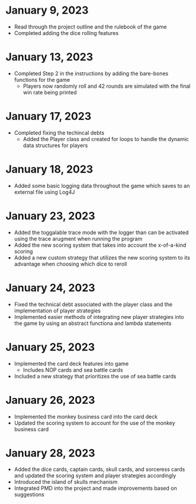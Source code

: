 # January 9, 2023
  * Read through the project outline and the rulebook of the game 
  * Completed adding the dice rolling features 

# January 13, 2023
  * Completed Step 2 in the instructions by adding the bare-bones functions for the game
    * Players now randomly roll and 42 rounds are simulated with the final win rate being printed 

# January 17, 2023
  * Completed fixing the techincal debts 
    * Added the Player class and created for loops to handle the dynamic data structures for players 

# January 18, 2023
  * Added some basic logging data throughout the game which saves to an external file using Log4J

# January 23, 2023 
  * Added the toggalable trace mode with the logger than can be activated using the trace arugment when running the program 
  * Added the new scoring system that takes into account the x-of-a-kind scoring  
  * Added a new custom strategy that utilizes the new scoring system to its advantage when choosing which dice to reroll 

# January 24, 2023
  * Fixed the technical debt associated with the player class and the implementation of player strategies 
  * Implemented easier methods of integrating new player strategies into the game by using an abstract functiona and lambda statements

# January 25, 2023
  * Implemented the card deck features into game
    * Includes NOP cards and sea battle cards
  * Included a new strategy that prioritizes the use of sea battle cards 

# January 26, 2023
  * Implemented the monkey business card into the card deck 
  * Updated the scoring system to account for the use of the monkey business card 

# January 28, 2023 
  * Added the dice cards, captain cards, skull cards, and sorceress cards and updated the scoring system and player strategies accordingly 
  * Introduced the island of skulls mechanism 
  * Integrated PMD into the project and made improvements based on suggestions 